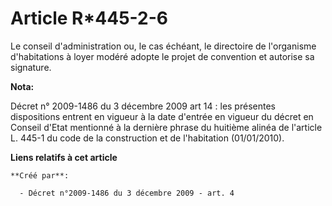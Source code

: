 # Article R*445-2-6

Le conseil d'administration ou, le cas échéant, le directoire de l'organisme d'habitations à loyer modéré adopte le projet de
convention et autorise sa signature.

**Nota:**

Décret n° 2009-1486 du 3 décembre 2009 art 14 : les présentes dispositions entrent en vigueur à la date d'entrée en vigueur
du décret en Conseil d'Etat mentionné à la dernière phrase du huitième alinéa de l'article L. 445-1 du code de la
construction et de l'habitation (01/01/2010).

**Liens relatifs à cet article**

	**Créé par**:

	  - Décret n°2009-1486 du 3 décembre 2009 - art. 4
